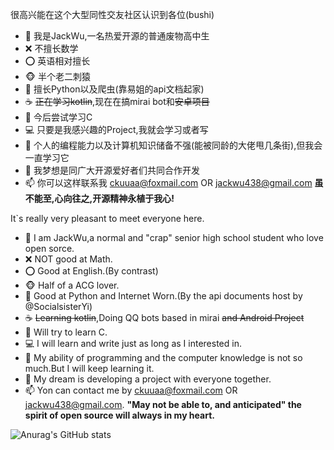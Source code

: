 很高兴能在这个大型同性交友社区认识到各位(bushi)
- 👋 我是JackWu,一名热爱开源的普通废物高中生
- ❌ 不擅长数学
- ⭕ 英语相对擅长
- 🐵 半个老二刺猿
- 🐍 擅长Python以及爬虫(靠易姐的api文档起家)
- ☕️ ~~正在学习kotlin~~,现在在搞mirai bot和~~安卓项目~~
- 🤔 今后尝试学习C
- 💻 只要是我感兴趣的Project,我就会学习或者写
- 🌱 个人的编程能力以及计算机知识储备不强(能被同龄的大佬甩几条街),但我会一直学习它
- 💞️ 我梦想是同广大开源爱好者们共同合作开发
- 📫 你可以这样联系我 ckuuaa@foxmail.com OR jackwu438@gmail.com
**虽不能至,心向往之,开源精神永植于我心!**

It`s really very pleasant to meet everyone here.
- 👋 I am JackWu,a normal and "crap" senior high school student who love open sorce.
- ❌ NOT good at Math.
- ⭕ Good at English.(By contrast)
- 🐵 Half of a ACG lover.
- 🐍 Good at Python and Internet Worn.(By the api documents host by @SocialsisterYi)
- ☕️ ~~Learning kotlin~~,Doing QQ bots based in mirai ~~and Android Project~~
- 🤔 Will try to learn C.
- 💻 I will learn and write just as long as I interested in.
- 🌱 My ability of programming and the computer knowledge is not so much.But I will keep learning it.
- 💞️ My dream is developing a project with everyone together.
- 📫 Yon can contact me by ckuuaa@foxmail.com OR jackwu438@gmail.com.
**"May not be able to, and anticipated" the spirit of open source will always in my heart.**

![Anurag's GitHub stats](https://github-readme-stats.vercel.app/api?username=JackWu945&show_icons=true)

